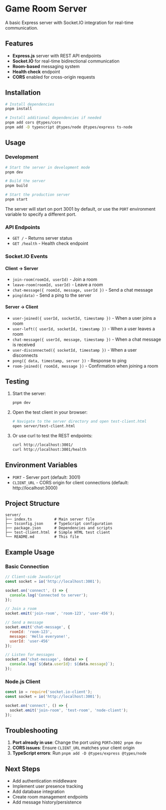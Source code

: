 # Game Room Server

A basic Express server with Socket.IO integration for real-time communication.

## Features

- **Express.js** server with REST API endpoints
- **Socket.IO** for real-time bidirectional communication
- **Room-based** messaging system
- **Health check** endpoint
- **CORS** enabled for cross-origin requests

## Installation

```bash
# Install dependencies
pnpm install

# Install additional dependencies if needed
pnpm add cors @types/cors
pnpm add -D typescript @types/node @types/express ts-node
```

## Usage

### Development

```bash
# Start the server in development mode
pnpm dev

# Build the server
pnpm build

# Start the production server
pnpm start
```

The server will start on port 3001 by default, or use the `PORT` environment variable to specify a different port.

### API Endpoints

- `GET /` - Returns server status
- `GET /health` - Health check endpoint

### Socket.IO Events

#### Client → Server

- `join-room(roomId, userId)` - Join a room
- `leave-room(roomId, userId)` - Leave a room
- `chat-message({ roomId, message, userId })` - Send a chat message
- `ping(data)` - Send a ping to the server

#### Server → Client

- `user-joined({ userId, socketId, timestamp })` - When a user joins a room
- `user-left({ userId, socketId, timestamp })` - When a user leaves a room
- `chat-message({ userId, message, timestamp })` - When a chat message is received
- `user-disconnected({ socketId, timestamp })` - When a user disconnects
- `pong({ data, timestamp, server })` - Response to ping
- `room-joined({ roomId, message })` - Confirmation when joining a room

## Testing

1. Start the server:
   ```bash
   pnpm dev
   ```

2. Open the test client in your browser:
   ```bash
   # Navigate to the server directory and open test-client.html
   open server/test-client.html
   ```

3. Or use curl to test the REST endpoints:
   ```bash
   curl http://localhost:3001/
   curl http://localhost:3001/health
   ```

## Environment Variables

- `PORT` - Server port (default: 3001)
- `CLIENT_URL` - CORS origin for client connections (default: http://localhost:3000)

## Project Structure

```
server/
├── index.ts          # Main server file
├── tsconfig.json     # TypeScript configuration
├── package.json      # Dependencies and scripts
├── test-client.html  # Simple HTML test client
└── README.md         # This file
```

## Example Usage

### Basic Connection

```javascript
// Client-side JavaScript
const socket = io('http://localhost:3001');

socket.on('connect', () => {
  console.log('Connected to server');
});

// Join a room
socket.emit('join-room', 'room-123', 'user-456');

// Send a message
socket.emit('chat-message', {
  roomId: 'room-123',
  message: 'Hello everyone!',
  userId: 'user-456'
});

// Listen for messages
socket.on('chat-message', (data) => {
  console.log(`${data.userId}: ${data.message}`);
});
```

### Node.js Client

```javascript
const io = require('socket.io-client');
const socket = io('http://localhost:3001');

socket.on('connect', () => {
  socket.emit('join-room', 'test-room', 'node-client');
});
```

## Troubleshooting

1. **Port already in use**: Change the port using `PORT=3002 pnpm dev`
2. **CORS issues**: Ensure `CLIENT_URL` matches your client origin
3. **TypeScript errors**: Run `pnpm add -D @types/express @types/node`

## Next Steps

- Add authentication middleware
- Implement user presence tracking
- Add database integration
- Create room management endpoints
- Add message history/persistence
